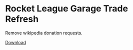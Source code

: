 # Rocket League Garage Trade Refresh

Remove wikipedia donation requests.

[Download](https://raw.githubusercontent.com/OpenByteDev/Userscripts/master/Rocket_League_Garage_Trade_Refresh/Rocket_League_Garage_Trade_Refresh.user.js)
